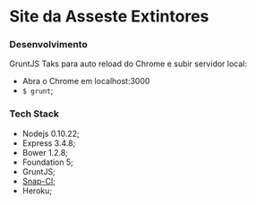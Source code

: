 # Site da Asseste Extintores

### Desenvolvimento

GruntJS Taks para auto reload do Chrome e subir servidor local:
- Abra o Chrome em localhost:3000 
- `$ grunt`;

### Tech Stack

- Nodejs 0.10.22;
- Express 3.4.8;
- Bower 1.2.8; 
- Foundation 5;
- GruntJS;
- [Snap-CI](http://www.snap-ci.com);
- Heroku;
